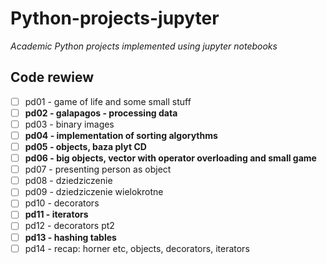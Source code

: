 # Python-projects-jupyter
_Academic Python projects implemented using jupyter notebooks_

## Code rewiew
- [ ] pd01 - game of life and some small stuff  
- [ ] **pd02 - galapagos - processing data**  
- [ ] pd03 - binary images  
- [ ] **pd04 - implementation of sorting algorythms** 
- [ ] **pd05 - objects, baza plyt CD**
- [ ] **pd06 - big objects, vector with operator overloading and small game**
- [ ] pd07 - presenting person as object  
- [ ] pd08 - dziedziczenie  
- [ ] pd09 - dziedziczenie wielokrotne  
- [ ] pd10 - decorators  
- [ ] **pd11 - iterators**
- [ ] pd12 - decorators pt2  
- [ ] **pd13 - hashing tables**  
- [ ] pd14 - recap: horner etc, objects, decorators, iterators
